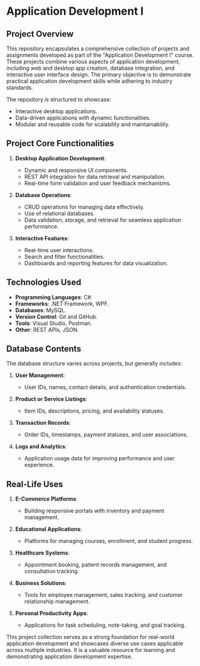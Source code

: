 # Application Development I

## Project Overview

This repository encapsulates a comprehensive collection of projects and assignments developed as part of the "Application Development I" course. These projects combine various aspects of application development, including web and desktop app creation, database integration, and interactive user interface design. The primary objective is to demonstrate practical application development skills while adhering to industry standards.

The repository is structured to showcase:
- Interactive desktop applications.
- Data-driven applications with dynamic functionalities.
- Modular and reusable code for scalability and maintainability.

## Project Core Functionalities

1. **Desktop Application Development**:
   - Dynamic and responsive UI components.
   - REST API integration for data retrieval and manipulation.
   - Real-time form validation and user feedback mechanisms.

2. **Database Operations**:
   - CRUD operations for managing data effectively.
   - Use of relational databases.
   - Data validation, storage, and retrieval for seamless application performance.

3. **Interactive Features**:
   - Real-time user interactions.
   - Search and filter functionalities.
   - Dashboards and reporting features for data visualization.

## Technologies Used

- **Programming Languages**: C#.
- **Frameworks**: .NET Framework, WPF.
- **Databases**: MySQL.
- **Version Control**: Git and GitHub.
- **Tools**: Visual Studio, Postman.
- **Other**: REST APIs, JSON.

## Database Contents

The database structure varies across projects, but generally includes:

1. **User Management**:
   - User IDs, names, contact details, and authentication credentials.

2. **Product or Service Listings**:
   - Item IDs, descriptions, pricing, and availability statuses.

3. **Transaction Records**:
   - Order IDs, timestamps, payment statuses, and user associations.

4. **Logs and Analytics**:
   - Application usage data for improving performance and user experience.

## Real-Life Uses

1. **E-Commerce Platforms**:
   - Building responsive portals with inventory and payment management.

2. **Educational Applications**:
   - Platforms for managing courses, enrollment, and student progress.

3. **Healthcare Systems**:
   - Appointment booking, patient records management, and consultation tracking.

4. **Business Solutions**:
   - Tools for employee management, sales tracking, and customer relationship management.

5. **Personal Productivity Apps**:
   - Applications for task scheduling, note-taking, and goal tracking.

This project collection serves as a strong foundation for real-world application development and showcases diverse use cases applicable across multiple industries. It is a valuable resource for learning and demonstrating application development expertise.


